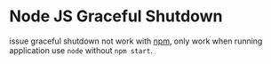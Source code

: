# Node JS Graceful Shutdown

issue graceful shutdown not work with [npm](https://github.com/nodejs/help/issues/2613), only work when running application use `node` without `npm start`.